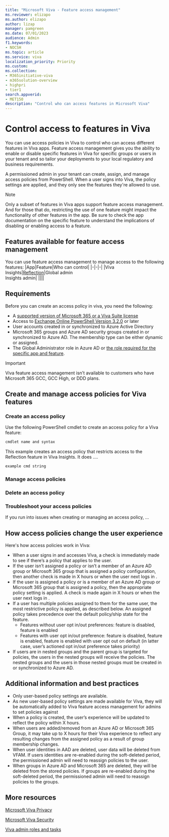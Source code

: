 ```yaml
---
title: "Microsoft Viva - Feature access management"
ms.reviewer: elizapo
ms.author: elizapo
author: lizap
manager: pamgreen
ms.date: 07/01/2023
audience: Admin
f1.keywords:
- NOCSH
ms.topic: article
ms.service: viva
localization_priority: Priority
ms.custom:
ms.collection:  
- M365initiative-viva
- m365solution-overview
- highpri
- tier1
search.appverid:
- MET150
description: "Control who can access features in Microsoft Viva"
---
```


# Control access to features in Viva

You can use access policies in Viva to control who can access different features in Viva apps. Feature access management gives you the ability to enable or disable specific features in Viva for specific groups or users in your tenant and so tailor your deployments to your local regulatory and business requirements.  

A permissioned admin in your tenant can create, assign, and manage access policies from PowerShell. When a user signs into Viva, the policy settings are applied, and they only see the features they're allowed to use. 

> [!NOTE]
> Only a subset of features in Viva apps support feature access management. And for those that do, restricting the use of one feature might impact the functionality of other features in the app. Be sure to check the app documentation on the specific feature to understand the implications of disabling or enabling access to a feature.

## Features available for feature access management
You can use feature access management to manage access to the following features: 
|App|Feature|Who can control|
|-|-|-|
|Viva Insights|[Reflection](https://support.microsoft.com/topic/reflect-in-viva-insights-55379cb7-cf2a-408d-b740-2b2082eb3743)|Global admin<br>Insights admin|
||||



## Requirements
Before you can create an access policy in viva, you need the following:
- A [supported version of Microsoft 365 or a Viva Suite license](https://www.microsoft.com/microsoft-viva/pricing)   
- Access to [Exchange Online PowerShell Version 3.2.0](https://www.powershellgallery.com/packages/ExchangeOnlineManagement/3.2.0) or later 
- User accounts created in or synchronized to Azure Active Directory 
- Microsoft 365 groups and Azure AD security groups created in or synchronized to Azure AD. The membership type can be either dynamic or assigned. 
- The Global Administrator role in Azure AD or [the role required for the specific app and feature](#features-available-for-feature-access-management). 

> [!IMPORTANT] 
> Viva feature access management isn’t available to customers who have Microsoft 365 GCC, GCC High, or DDD plans.   


## Create and manage access policies for Viva features

### Create an access policy

Use the following PowerShell cmdlet to create an access policy for a Viva feature:

```powershell
cmdlet name and syntax
```

This example creates an access policy that restricts access to the Reflection feature in Viva Insights. It does ....

```powershell
example cmd string
```
### Manage access policies

### Delete an access policy

### Troubleshoot your access policies
If you run into issues when creating or managing an access policy, ...

## How access policies change the user experience
Here's how access policies work in Viva: 

- When a user signs in and accesses Viva, a check is immediately made to see if there’s a policy that applies to the user. 
- If the user isn’t assigned a policy or isn’t a member of an Azure AD group or Microsoft 365 group that is assigned a policy configuration, then another check is made in X hours or when the user next logs in   . 
- If the user is assigned a policy or is a member of an Azure AD group or Microsoft 365 group that is assigned a policy, then the appropriate policy setting is applied. A check is made again in X hours or when the user next logs in . 
- If a user has multiple policies assigned to them for the same user, the most restrictive policy is applied, as described below. An assigned policy takes precedence over the default policy/ship state for the feature.  
   - Features without user opt in/out preferences: feature is disabled, feature is enabled
   - Features with user opt in/out preference: feature is disabled, feature is enabled, feature is enabled with user opt out on default (in latter case, user’s actioned opt in/out preference takes priority)   
- If users are in nested groups and the parent group is targeted for policies, the users in the nested groups will receive the policies.  The nested groups and the users in those nested groups must be created in or synchronized to Azure AD. 

## Additional information and best practices
- Only user-based policy settings are available. 
- As new user-based policy settings are made available for Viva, they will be automatically added to Viva feature access management for admins to set policies against
- When a policy is created, the user’s experience will be updated to reflect the policy within X hours.    
- When users are added/removed from an Azure AD or Microsoft 365 Group, it may take up to X hours for their Viva experience to reflect any resulting changes from the assigned policy as a result of group membership changes. 
- When user identities in AAD are deleted, user data will be deleted from VFAM. If users identities are re-enabled during the soft-deleted period, the permissioned admin will need to reassign policies to the user. 
- When groups in Azure AD and Microsoft 365 are deleted, they will be deleted from the stored policies.  If groups are re-enabled during the soft-deleted period, the permissioned admin will need to reassign policies to the groups. 

   

## More resources

[Microsoft Viva Privacy](/Viva/viva-privacy)

[Microsoft Viva Security](/Viva/microsoft-viva-security)

[Viva admin roles and tasks](/viva/microsoft-viva-admin-roles)
